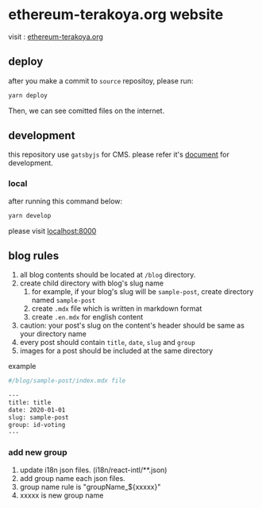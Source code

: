 # ethereum-terakoya.org website

visit : [ethereum-terakoya.org](https://ethereum-terakoya.org)

## deploy

after you make a commit to `source` repositoy, please run:

```bash
yarn deploy
```

Then, we can see comitted files on the internet.

## development

this repository use `gatsbyjs` for CMS. please refer it's [document](https://www.gatsbyjs.com/docs/) for development.

### local

after running this command below:

```bash
yarn develop
```

please visit [localhost:8000](http://localhost:8000)

## blog rules

1. all blog contents should be located at `/blog` directory.
2. create child directory with blog's slug name
   1. for example, if your blog's slug will be `sample-post`, create directory named `sample-post`
   2. create `.mdx` file which is written in markdown format
   3. create `.en.mdx` for english content
3. caution: your post's slug on the content's header should be same as your directory name
4. every post should contain `title`, `date`, `slug` and `group`
5. images for a post should be included at the same directory

example

```bash
#/blog/sample-post/index.mdx file

---
title: title
date: 2020-01-01
slug: sample-post
group: id-voting
---
```

### add new group

1. update i18n json files. (i18n/react-intl/\*\*.json)
2. add group name each json files.
3. group name rule is "groupName\_\${xxxxx}"
4. xxxxx is new group name
